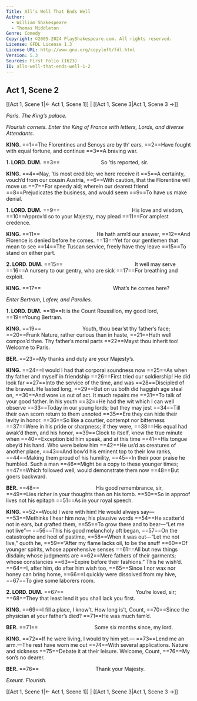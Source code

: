 ```yaml
---
Title: All’s Well That Ends Well
Author: 
  - William Shakespeare
  - Thomas Middleton
Genre: Comedy
Copyright: ©2005-2024 PlayShakespeare.com. All rights reserved.
License: GFDL License 1.3
License URL: http://www.gnu.org/copyleft/fdl.html
Version: 5.3
Sources: First Folio (1623)
ID: alls-well-that-ends-well-1-2
---
```


## Act 1, Scene 2
[[Act 1, Scene 1|← Act 1, Scene 1]] | [[Act 1, Scene 3|Act 1, Scene 3 →]]

*Paris. The King’s palace.*

*Flourish cornets. Enter the King of France with letters, Lords, and diverse Attendants.*

**KING.**
==1==The Florentines and Senoys are by th’ ears,
==2==Have fought with equal fortune, and continue
==3==A braving war.

**1. LORD. DUM.**
==3==        So ’tis reported, sir.

**KING.**
==4==Nay, ’tis most credible; we here receive it
==5==A certainty, vouch’d from our cousin Austria,
==6==With caution, that the Florentine will move us
==7==For speedy aid; wherein our dearest friend
==8==Prejudicates the business, and would seem
==9==To have us make denial.

**1. LORD. DUM.**
==9==              His love and wisdom,
==10==Approv’d so to your Majesty, may plead
==11==For amplest credence.

**KING.**
==11==           He hath arm’d our answer,
==12==And Florence is denied before he comes.
==13==Yet for our gentlemen that mean to see
==14==The Tuscan service, freely have they leave
==15==To stand on either part.

**2. LORD. DUM.**
==15==              It well may serve
==16==A nursery to our gentry, who are sick
==17==For breathing and exploit.

**KING.**
==17==              What’s he comes here?

*Enter Bertram, Lafew, and Parolles.*

**1. LORD. DUM.**
==18==It is the Count Roussillon, my good lord,
==19==Young Bertram.

**KING.**
==19==        Youth, thou bear’st thy father’s face;
==20==Frank Nature, rather curious than in haste,
==21==Hath well compos’d thee. Thy father’s moral parts
==22==Mayst thou inherit too! Welcome to Paris.

**BER.**
==23==My thanks and duty are your Majesty’s.

**KING.**
==24==I would I had that corporal soundness now
==25==As when thy father and myself in friendship
==26==First tried our soldiership! He did look far
==27==Into the service of the time, and was
==28==Discipled of the bravest. He lasted long,
==29==But on us both did haggish age steal on,
==30==And wore us out of act. It much repairs me
==31==To talk of your good father. In his youth
==32==He had the wit which I can well observe
==33==Today in our young lords; but they may jest
==34==Till their own scorn return to them unnoted
==35==Ere they can hide their levity in honor.
==36==So like a courtier, contempt nor bitterness
==37==Were in his pride or sharpness; if they were,
==38==His equal had awak’d them, and his honor,
==39==Clock to itself, knew the true minute when
==40==Exception bid him speak, and at this time
==41==His tongue obey’d his hand. Who were below him
==42==He us’d as creatures of another place,
==43==And bow’d his eminent top to their low ranks,
==44==Making them proud of his humility,
==45==In their poor praise he humbled. Such a man
==46==Might be a copy to these younger times;
==47==Which followed well, would demonstrate them now
==48==But goers backward.

**BER.**
==48==           His good remembrance, sir,
==49==Lies richer in your thoughts than on his tomb.
==50==So in approof lives not his epitaph
==51==As in your royal speech.

**KING.**
==52==Would I were with him! He would always say⁠—
==53==Methinks I hear him now; his plausive words
==54==He scatter’d not in ears, but grafted them,
==55==To grow there and to bear—“Let me not live”⁠—
==56==This his good melancholy oft began,
==57==On the catastrophe and heel of pastime,
==58==When it was out—“Let me not live,” quoth he,
==59==“After my flame lacks oil, to be the snuff
==60==Of younger spirits, whose apprehensive senses
==61==All but new things disdain; whose judgments are
==62==Mere fathers of their garments; whose constancies
==63==Expire before their fashions.” This he wish’d.
==64==I, after him, do after him wish too,
==65==Since I nor wax nor honey can bring home,
==66==I quickly were dissolved from my hive,
==67==To give some laborers room.

**2. LORD. DUM.**
==67==              You’re loved, sir;
==68==They that least lend it you shall lack you first.

**KING.**
==69==I fill a place, I know’t. How long is’t, Count,
==70==Since the physician at your father’s died?
==71==He was much fam’d.

**BER.**
==71==           Some six months since, my lord.

**KING.**
==72==If he were living, I would try him yet.⁠—
==73==Lend me an arm.—The rest have worn me out
==74==With several applications. Nature and sickness
==75==Debate it at their leisure. Welcome, Count,
==76==My son’s no dearer.

**BER.**
==76==           Thank your Majesty.

*Exeunt. Flourish.*

[[Act 1, Scene 1|← Act 1, Scene 1]] | [[Act 1, Scene 3|Act 1, Scene 3 →]]